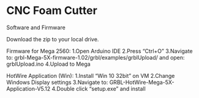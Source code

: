 # CNC Foam Cutter

Software and Firmware

Download the zip to your local drive.


Firmware for Mega 2560:
  1.Open Arduino IDE
  2.Press “Ctrl+O”
  3.Navigate to: 
  grbl-Mega-5X-firmware-1.02/grbl/examples/grblUpload/
  and open: grblUpload.ino
  4.Upload to Mega

HotWire Application (Win):
  1.Install “Win 10 32bit” on VM
  2.Change Windows Display settings
  3.Navigate to:
     GRBL-HotWire-Mega-5X-Application-V5.12
  4.Double click “setup.exe” and install
